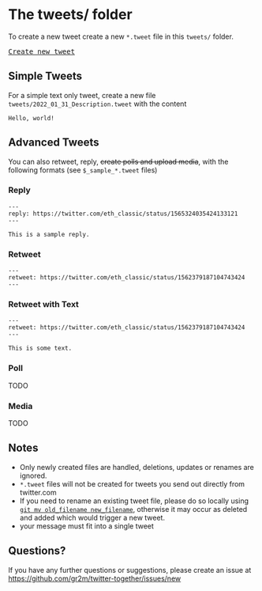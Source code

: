 # The tweets/ folder

To create a new tweet create a new `*.tweet` file in this `tweets/` folder.

<kbd>[Create new tweet](../../../new/main/?filename=tweets/<your-path>.tweet)</kbd>

## Simple Tweets

For a simple text only tweet, create a new file `tweets/2022_01_31_Description.tweet` with the content

```
Hello, world!
```

## Advanced Tweets

You can also retweet, reply, ~~create polls and upload media~~, with the following formats (see `$_sample_*.tweet` files)

### Reply

```
---
reply: https://twitter.com/eth_classic/status/1565324035424133121
---

This is a sample reply.
```

### Retweet

```
---
retweet: https://twitter.com/eth_classic/status/1562379187104743424
---
```

### Retweet with Text


```
---
retweet: https://twitter.com/eth_classic/status/1562379187104743424
---

This is some text.
```

### Poll

TODO

### Media

TODO

## Notes

- Only newly created files are handled, deletions, updates or renames are ignored.
- `*.tweet` files will not be created for tweets you send out directly from twitter.com
- If you need to rename an existing tweet file, please do so locally using [`git mv old_filename new_filename`](https://help.github.com/en/articles/renaming-a-file-using-the-command-line), otherwise it may occur as deleted and added which would trigger a new tweet.
- your message must fit into a single tweet

## Questions?

If you have any further questions or suggestions, please create an issue at https://github.com/gr2m/twitter-together/issues/new
